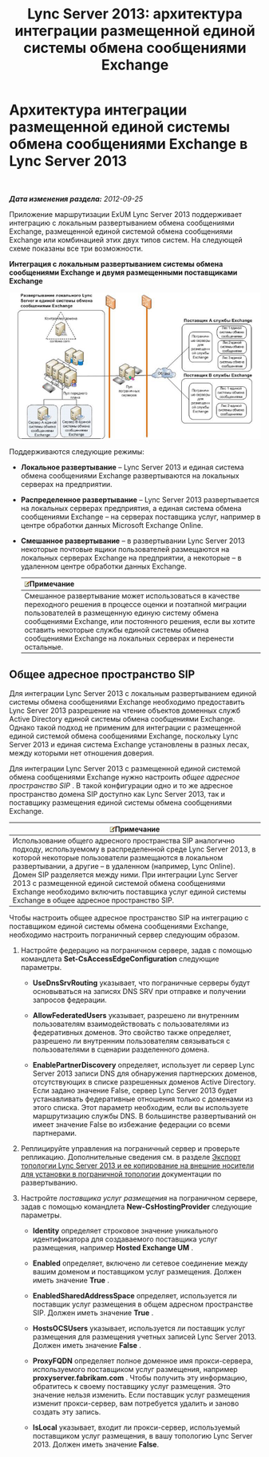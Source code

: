﻿---
title: 'Lync Server 2013: архитектура интеграции размещенной единой системы обмена сообщениями Exchange'
TOCTitle: Архитектура интеграции размещенной единой системы обмена сообщениями Exchange
ms:assetid: 0094d5dc-1836-441c-b6e2-f88e35203a8d
ms:mtpsurl: https://technet.microsoft.com/ru-ru/library/Gg398067(v=OCS.15)
ms:contentKeyID: 49308743
ms.date: 05/19/2016
mtps_version: v=OCS.15
ms.translationtype: HT
---

# Архитектура интеграции размещенной единой системы обмена сообщениями Exchange в Lync Server 2013

 

_**Дата изменения раздела:** 2012-09-25_

Приложение маршрутизации ExUM Lync Server 2013 поддерживает интеграцию с локальным развертыванием обмена сообщениями Exchange, размещенной единой системой обмена сообщениями Exchange или комбинацией этих двух типов систем. На следующей схеме показаны все три возможности.

**Интеграция с локальным развертыванием системы обмена сообщениями Exchange и двумя размещенными поставщиками Exchange**

![Развертывание локального Lync Server с единой системой обмена сообщениями Exchange](images/Gg398821.d6498eb9-87ee-40f3-8ecd-852f91546590(OCS.15).jpg "Развертывание локального Lync Server с единой системой обмена сообщениями Exchange")

Поддерживаются следующие режимы:

  - **Локальное развертывание** – Lync Server 2013 и единая система обмена сообщениями Exchange развертываются на локальных серверах на предприятии.

  - **Распределенное развертывание** – Lync Server 2013 развертывается на локальных серверах предприятия, а единая система обмена сообщениями Exchange – на серверах поставщика услуг, например в центре обработки данных Microsoft Exchange Online.

  - **Смешанное развертывание** – в развертывании Lync Server 2013 некоторые почтовые ящики пользователей размещаются на локальных серверах Exchange на предприятии, а некоторые – в удаленном центре обработки данных Exchange.
    
    <table>
    <thead>
    <tr class="header">
    <th><img src="images/Gg398412.note(OCS.15).gif" title="note" alt="note" />Примечание</th>
    </tr>
    </thead>
    <tbody>
    <tr class="odd">
    <td>Смешанное развертывание может использоваться в качестве переходного решения в процессе оценки и поэтапной миграции пользователей в размещенную единую систему обмена сообщениями Exchange, или постоянного решения, если вы хотите оставить некоторые службы единой системы обмена сообщениями Exchange на локальных серверах и перенести остальные.</td>
    </tr>
    </tbody>
    </table>


## Общее адресное пространство SIP

Для интеграции Lync Server 2013 с локальным развертыванием единой системы обмена сообщениями Exchange необходимо предоставить Lync Server 2013 разрешение на чтение объектов доменных служб Active Directory единой системы обмена сообщениями Exchange. Однако такой подход не применим для интеграции с размещенной единой системой обмена сообщениями Exchange, поскольку Lync Server 2013 и единая система Exchange установлены в разных лесах, между которыми нет отношения доверия.

Для интеграции Lync Server 2013 с размещенной единой системой обмена сообщениями Exchange нужно настроить *общее адресное пространство SIP* . В такой конфигурации одно и то же адресное пространство домена SIP доступно как Lync Server 2013, так и поставщику размещения единой системы обмена сообщениями Exchange.

<table>
<thead>
<tr class="header">
<th><img src="images/Gg398412.note(OCS.15).gif" title="note" alt="note" />Примечание</th>
</tr>
</thead>
<tbody>
<tr class="odd">
<td>Использование общего адресного пространства SIP аналогично подходу, используемому в распределенной среде Lync Server 2013, в которой некоторые пользователи размещаются в локальном развертывании, а другие – в удаленном (например, Lync Online). Домен SIP разделяется между ними. При интеграции Lync Server 2013 с размещенной единой системой обмена сообщениями Exchange необходимо включить поставщика услуг единой системы Exchange в общее адресное пространство SIP.</td>
</tr>
</tbody>
</table>


Чтобы настроить общее адресное пространство SIP на интеграцию с поставщиком единой системы обмена сообщениями Exchange, необходимо настроить пограничный сервер следующим образом.

1.  Настройте федерацию на пограничном сервере, задав с помощью командлета **Set-CsAccessEdgeConfiguration** следующие параметры.
    
      - **UseDnsSrvRouting** указывает, что пограничные серверы будут основываться на записях DNS SRV при отправке и получении запросов федерации.
    
      - **AllowFederatedUsers** указывает, разрешено ли внутренним пользователям взаимодействовать с пользователями из федеративных доменов. Это свойство также определяет, разрешено ли внутренним пользователям связываться с пользователями в сценарии разделенного домена.
    
      - **EnablePartnerDiscovery** определяет, использует ли сервер Lync Server 2013 записи DNS для обнаружения партнерских доменов, отсутствующих в списке разрешенных доменов Active Directory. Если задано значение False, сервер Lync Server 2013 будет устанавливать федеративные отношения только с доменами из этого списка. Этот параметр необходим, если вы используете маршрутизацию службы DNS. В большинстве развертываний он имеет значение False во избежание федерации со всеми партнерами.

2.  Реплицируйте управления на пограничный сервер и проверьте репликацию. Дополнительные сведения см. в разделе [Экспорт топологии Lync Server 2013 и ее копирование на внешние носители для установки в пограничной топологии](lync-server-2013-export-your-topology-and-copy-it-to-external-media-for-edge-installation.md) документации по развертыванию.

3.  Настройте *поставщика услуг размещения* на пограничном сервере, задав с помощью командлета **New-CsHostingProvider** следующие параметры.
    
      - **Identity** определяет строковое значение уникального идентификатора для создаваемого поставщика услуг размещения, например **Hosted Exchange UM** .
    
      - **Enabled** определяет, включено ли сетевое соединение между вашим доменом и поставщиком услуг размещения. Должен иметь значение **True** .
    
      - **EnabledSharedAddressSpace** определяет, используется ли поставщик услуг размещения в общем адресном пространстве SIP. Должен иметь значение **True** .
    
      - **HostsOCSUsers** указывает, используется ли поставщик услуг размещения для размещения учетных записей Lync Server 2013. Должен иметь значение **False** .
    
      - **ProxyFQDN** определяет полное доменное имя прокси-сервера, используемого поставщиком услуг размещения, например **proxyserver.fabrikam.com** . Чтобы получить эту информацию, обратитесь к своему поставщику услуг размещения. Это значение нельзя изменить. Если поставщик услуг размещения изменит прокси-сервер, вам потребуется удалить и заново создать эту запись.
    
      - **IsLocal** указывает, входит ли прокси-сервер, используемый поставщиком услуг размещения, в вашу топологию Lync Server 2013. Должен иметь значение **False**.

